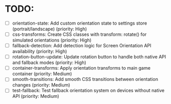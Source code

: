 # TODO:

- [ ] orientation-state: Add custom orientation state to settings store (portrait/landscape) (priority: High)
- [ ] css-transforms: Create CSS classes with transform: rotate() for simulated orientations (priority: High)
- [ ] fallback-detection: Add detection logic for Screen Orientation API availability (priority: High)
- [ ] rotation-button-update: Update rotation button to handle both native API and fallback modes (priority: High)
- [ ] container-transforms: Apply orientation transforms to main game container (priority: Medium)
- [ ] smooth-transitions: Add smooth CSS transitions between orientation changes (priority: Medium)
- [ ] test-fallback: Test fallback orientation system on devices without native API (priority: Medium)
